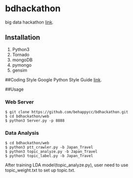 # bdhackathon
big data hackathon [link](http://www.bdhackathon.org.tw/).

## Installation
1. Python3
2. Tornado
3. mongoDB
4. pymongo
5. gensim

##Coding Style
Google Python Style Guide [link](https://google.github.io/styleguide/pyguide.html).

##Usage
### Web Server
```
$ git clone https://github.com/behappycc/bdhackathon.git
$ cd bdhackathon/web
$ python3 Server.py -p 8888
```

### Data Analysis
```
$ cd bdhackathon/web
$ python3 ptt_crawler.py -b Japan_Travel
$ python3 topic_analyze.py -b Japan_Travel
$ python3 topic_label.py -b Japan_Travel 
```
After training LDA model(topic_analyze.py), user need to use topic_weight.txt to set up topic.txt.